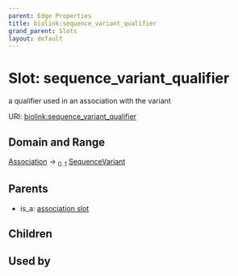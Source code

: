 ```yaml
---
parent: Edge Properties
title: biolink:sequence_variant_qualifier
grand_parent: Slots
layout: default
---
```


# Slot: sequence_variant_qualifier


a qualifier used in an association with the variant

URI: [biolink:sequence_variant_qualifier](https://w3id.org/biolink/vocab/sequence_variant_qualifier)

## Domain and Range

[Association](Association.md) ->  <sub>0..1</sub> [SequenceVariant](SequenceVariant.md)

## Parents

 *  is_a: [association slot](association_slot.md)

## Children


## Used by

